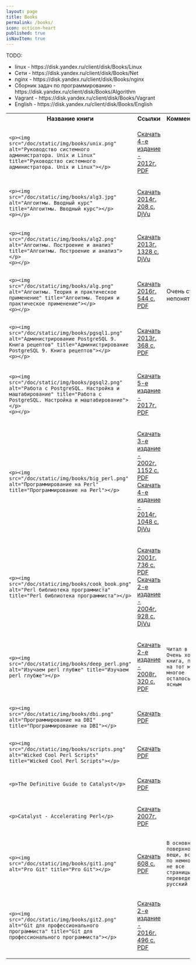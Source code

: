 ```yaml
---
layout: page
title: Books
permalink: /books/
icon: octicon-heart
published: true
isNavItem: true
---
```


<style>
    img {
        max-width: 50%;
        vertical-align: middle;
    }
</style>

<table>

<tr>
    <th>Название книги</th>
    <th>Ссылки</th>
    <th>Комментарии</th>
</tr>

TODO:
<ul>
    <li>linux - https://disk.yandex.ru/client/disk/Books/Linux</li>
    <li>Сети - https://disk.yandex.ru/client/disk/Books/Net</li>
    <li>nginx - https://disk.yandex.ru/client/disk/Books/nginx</li>
    <li>Сборник задач по программированию - https://disk.yandex.ru/client/disk/Books/Algorithm</li>
    <li>Vagrant - https://disk.yandex.ru/client/disk/Books/Vagrant</li>
    <li>English - https://disk.yandex.ru/client/disk/Books/English</li>
</ul>

<!-- ------------------------------------------------------------- -->

<tr><td>
    
    <p><img src="/doc/static/img/books/unix.png" alt="Руководство системного администратора. Unix и Linux" title="Руководство системного администратора. Unix и Linux"></p>

</td><td>

<a href="https://yadi.sk/i/mFg6wsSP3UaqhN" target="_blank">Скачать 4-е издание - 2012г. PDF</a><br>

</td><td>

</td></tr>

<!-- ------------------------------------------------------------- -->

<tr><td>
    
    <p><img src="/doc/static/img/books/alg3.jpg" alt="Алгоитмы. Вводный курс" title="Алгоитмы. Вводный курс"></p>
    <p></p>

</td><td>

<a href="https://yadi.sk/d/VJhXx4u33UQSo4" target="_blank">Скачать 2014г. 208 с. DjVu</a><br>

</td><td>

</td></tr>

<!-- ------------------------------------------------------------- -->

<tr><td>
    
    <p><img src="/doc/static/img/books/alg2.png" alt="Алгоитмы. Построение и анализ" title="Алгоитмы. Построение и анализ"></p>
    <p></p>

</td><td>

<a href="https://yadi.sk/i/YMPQF00W3UQSc8" target="_blank">Скачать 2013г. 1328 с. DjVu</a><br>

</td><td>

</td></tr>

<!-- ------------------------------------------------------------- -->

<tr><td>
    
    <p><img src="/doc/static/img/books/alg.png" alt="Алгоитмы. Теория и практическое применение" title="Алгоитмы. Теория и практическое применение"></p>
    <p></p>

</td><td>

<a href="https://yadi.sk/i/b8fR4tSm3UBawQ" target="_blank">Скачать 2016г. 544 с. PDF</a><br>

</td><td>

<p>Очень сухо, непонятно.</p>

</td></tr>

<!-- ------------------------------------------------------------- -->

<tr><td>
    
    <p><img src="/doc/static/img/books/pgsql1.png" alt="Администрирование PostgreSQL 9. Книга рецептов" title="Администрирование PostgreSQL 9. Книга рецептов"></p>
    <p></p>

</td><td>

<a href="https://yadi.sk/i/lti5b3RO3U5BnQ" target="_blank">Скачать 2013г. 368 с. PDF</a><br>

</td><td>

</td></tr>

<!-- ------------------------------------------------------------- -->

<tr><td>
    
    <p><img src="/doc/static/img/books/pgsql2.png" alt="Работа с PostgreSQL. Настройка и маштабирование" title="Работа с PostgreSQL. Настройка и маштабирование"></p>
    <p></p>

</td><td>

<a href="https://yadi.sk/i/x9--NZgi3U5C6V" target="_blank">Скачать 5-е издание - 2017г. PDF</a><br>

</td><td>

</td></tr>

<!-- ------------------------------------------------------------- -->

<tr><td>

    <p><img src="/doc/static/img/books/big_perl.png" alt="Программирование на Perl" title="Программирование на Perl"></p>

</td><td>

<a href="https://yadi.sk/i/XpwEWO2R3SG4nr" target="_blank">Скачать 3-е издание - 2002г. 1152 с. PDF</a><br>
<a href="https://yadi.sk/d/FbU4o27k3SG4tE" target="_blank">Скачать 4-е издание - 2014г. 1048 с. DjVu</a><br>

</td><td>

</td></tr>

<!-- ------------------------------------------------------------- -->

<tr><td>

    <p><img src="/doc/static/img/books/cook_book.png" alt="Perl библиотека программиста" title="Perl библиотека программиста"></p>

</td><td>

<a href="https://yadi.sk/i/0pgxudtQ3UBdKo" target="_blank">Скачать 2001г. 736 с. PDF</a><br>
<a href="https://yadi.sk/i/X0fUlH4K3UBdWA" target="_blank">Скачать 2-е издание - 2004г. 928 с. DjVu</a><br>

</td><td>

</td></tr>

<!-- ------------------------------------------------------------- -->

<tr><td>

    <p><img src="/doc/static/img/books/deep_perl.png" alt="Изучаем perl глубже" title="Изучаем perl глубже"></p>

</td><td>

<a href="https://yadi.sk/i/FpP89Nm03UBdeN" target="_blank">Скачать 2-е издание - 2008г. 320 с. PDF</a><br>

</td><td>

    Читал в 2017. Очень хорошая книга, правда на тот момент многое осталось не ясным

</td></tr>

<!-- ------------------------------------------------------------- -->

<tr><td>

    <p><img src="/doc/static/img/books/dbi.png" alt="Программирование на DBI" title="Программирование на DBI"></p>

</td><td>

<a href="https://yadi.sk/d/CR5tr1Gm3UBcHU" target="_blank">Скачать PDF</a><br>

</td><td>

</td></tr>

<!-- ------------------------------------------------------------- -->

<tr><td>

    <p><img src="/doc/static/img/books/scripts.png" alt="Wicked Cool Perl Scripts" title="Wicked Cool Perl Scripts"></p>

</td><td>

<a href="https://yadi.sk/i/ypG3Pj6G3UK8TJ" target="_blank">Скачать PDF</a><br>

</td><td>

</td></tr>

<!-- ------------------------------------------------------------- -->

<tr><td>
    
    <p>The Definitive Guide to Catalyst</p>

</td><td>

<a href="https://yadi.sk/i/fMZ5Zxh-3UBbx6" target="_blank">Скачать PDF</a><br>

</td><td>

</td></tr>

<!-- ------------------------------------------------------------- -->

<tr><td>
    
    <p>Catalyst - Accelerating Perl</p>

</td><td>

<a href="https://yadi.sk/i/ZW1JbN8U3UBc5z" target="_blank">Скачать 2007г. PDF</a><br>

</td><td>

</td></tr>

<!-- ------------------------------------------------------------- -->

<tr><td>
    
    <p><img src="/doc/static/img/books/git1.png" alt="Pro Git" title="Pro Git"></p>

</td><td>

<a href="https://yadi.sk/i/wTiln8Km3UBeZS" target="_blank">Скачать 608 с. PDF</a><br>

</td><td>

    В основном поверхностые вещи, всего по немногу. + не все страницы переведены на русский

</td></tr>

<!-- ------------------------------------------------------------- -->

<tr><td>
    
    <p><img src="/doc/static/img/books/git2.png" alt="Git для профессионального программиста" title="Git для профессионального программиста"></p>

</td><td>

<a href="https://yadi.sk/i/BonZFSkp3UBeoC" target="_blank">Скачать 2-е издание - 2016г. 496 с. PDF</a><br>

</td><td>

</td></tr>

</table>

